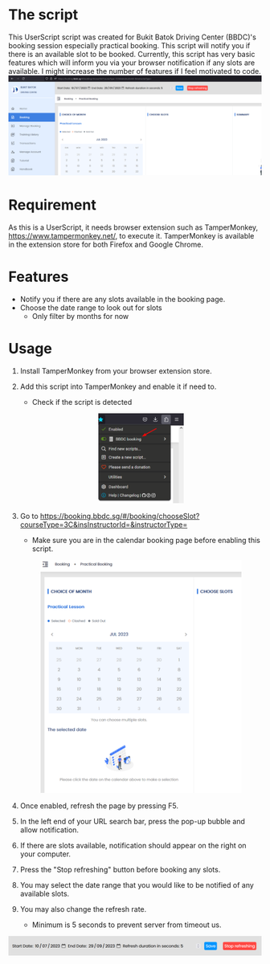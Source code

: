 # The script
This UserScript script was created for Bukit Batok Driving Center (BBDC)'s booking session especially practical booking. This script will notify you if there is an available slot to be booked. Currently, this script has very basic features which will inform you via your browser notification if any slots are available. I might increase the number of features if I feel motivated to code.
<img src="README_IMAGES/overview.png">

# Requirement
As this is a UserScript, it needs browser extension such as TamperMonkey, https://www.tampermonkey.net/, to execute it. TamperMonkey is available in the extension store for both Firefox and Google Chrome.

# Features
* Notify you if there are any slots available in the booking page.
* Choose the date range to look out for slots
   * Only filter by months for now

# Usage
1. Install TamperMonkey from your browser extension store.
2. Add this script into TamperMonkey and enable it if need to.
   * Check if the script is detected
   
   <p align="center"><img src="README_IMAGES/tampermonkey_script_enabled.png" width="170"></p>
3. Go to https://booking.bbdc.sg/#/booking/chooseSlot?courseType=3C&insInstructorId=&instructorType=
   * Make sure you are in the calendar booking page before enabling this script.

   <p align="center"><img src="README_IMAGES/bbdc_calenderpage.png" width="400"></p>
4. Once enabled, refresh the page by pressing F5.
5. In the left end of your URL search bar, press the pop-up bubble and allow notification.
6. If there are slots available, notification should appear on the right on your computer.
7. Press the "Stop refreshing" button before booking any slots.
8. You may select the date range that you would like to be notified of any available slots.
9. You may also change the refresh rate.
   * Minimum is 5 seconds to prevent server from timeout us.

<p align="center"><img src="README_IMAGES/userPreference.PNG" width="600"></p>
